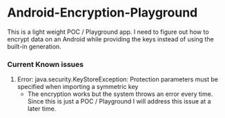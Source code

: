 # Android-Encryption-Playground
This is a light weight POC / Playground app. I need to figure out how to encrypt data on an Android while providing the keys instead of using the built-in generation. 

### Current Known issues
1. Error: java.security.KeyStoreException: Protection parameters must be specified when importing a symmetric key  
   * The encryption works but the system throws an error every time. Since this is just a POC / Playground I will address this issue at a later time.

